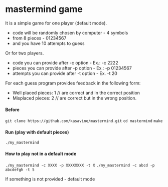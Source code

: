 # mastermind game

It is a simple game for one player (default mode).
- code will be randomly chosen by computer - 4 symbols
- from 8 pieces - 01234567
- and you have 10 attempts to guess

Or for two players.
- code you can provide after -c option - Ex.: -c 2222
- pieces you can provide after -p option - Ex.: -p 01234567
- attempts you can provide after -t option - Ex. -t 20

For each guess program provides feedback in the following form:
- Well placed pieces: 1   // are correct and in the correct position
- Misplaced pieces: 2   // are correct but in the wrong position.


#### Before
`git clone https://github.com/kasavine/mastermind.git`
`cd mastermind`
`make`

#### Run (play with default pieces)
`./my_mastermind`

#### How to play not in a default mode
`./my_mastermind -c XXXX -p XXXXXXXX -t X`
`./my_mastermind -c abcd -p abcdefgh -t 5`

If something is not provided - default mode
